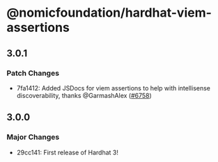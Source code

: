 # @nomicfoundation/hardhat-viem-assertions

## 3.0.1

### Patch Changes

- 7fa1412: Added JSDocs for viem assertions to help with intellisense discoverability, thanks @GarmashAlex ([#6758](https://github.com/NomicFoundation/hardhat/issues/6758))

## 3.0.0

### Major Changes

- 29cc141: First release of Hardhat 3!
